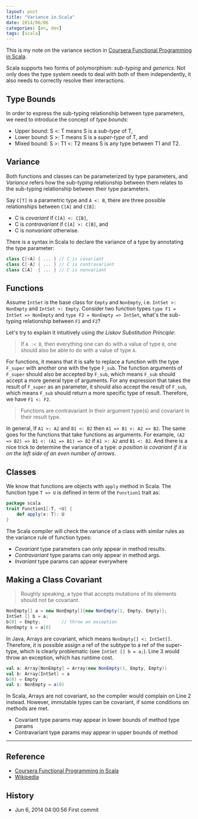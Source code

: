 ```yaml
---
layout: post
title: "Variance in Scala"
date: 2014/06/06
categories: [en, dev]
tags: [scala]
---
```


This is my note on the variance section in [Coursera Functional Programming in Scala](https://class.coursera.org/progfun-004/lecture/83).

Scala supports two forms of polymorphism: *sub-typing* and *generics*. Not only does the type system needs to deal with both of them independently, it also needs to correctly resolve their interactions. 

## Type Bounds

In order to express the sub-typing relationship between type parameters, we need to introduce the concept of *type bounds*:

- Upper bound: S <: T means S is a *sub-type* of T,
- Lower bound: S >: T means S is a *super-type* of T, and 
- Mixed bound: S >: T1 <: T2 means S is any type between T1 and T2.

## Variance

Both functions and classes can be parameterized by type parameters, and *Variance* refers how the sub-typing relationship between them relates to the sub-typing relationship between their type parameters. 

Say `C[T]` is a parametric type and `A <: B`, there are three possible relationships between `C[A]` and `C[B]`:

- C is *covariant* if `C[A] <: C[B]`,
- C is *contravariant* if `C[A] >: C[B]`, and
- C is *nonvariant* otherwise.

There is a syntax in Scala to declare the variance of a type by annotating the type parameter:

```scala
class C[+A] { ... } // C is covariant
class C[-A] { ... } // C is contravariant
class C[A]  { ... } // C is nonvariant
```

## Functions

Assume `IntSet` is the base class for `Empty` and `NonEmpty`, i.e. `IntSet >: NonEmpty` and `IntSet >: Empty`. Consider two function types `type F1 = IntSet => NonEmpty` and `type F2 = NonEmpty => IntSet`, what's the sub-typing relationship between `F1` and `F2`?

Let's try to explain it intuitively using *the Liskov Substitution Principle*:

> If `A :< B`, then everything one can do with a value of type `B`, one should also be able to do with a value of type `A`.

For functions, it means that it is safe to replace a function with the type `F_super` with another one with the type `F_sub`. The function arguments of `F_super` should also be accepted by `F_sub`, which means `F_sub` should accept a more general type of arguments. For any expression that takes the result of `F_super` as an parameter, it should also accept the result of `F_sub`, which means `F_sub` should return a more specific type of result. Therefore, we have `F1 <: F2`. 

> Functions are contravariant in their argument type(s) and covariant in their result type.

In general, If `A1 >: A2` and `B1 <: B2` then `A1 => B1 <: A2 => B2`. The same goes for the functions that take functions as arguments. For example, `(A2 => B2) => B1 <: (A1 => B1) => B2` if `A1 >: A2` and `B1 <: B2`. And there is a nice trick to determine the variance of a type: *a position is covariant if it is on the left side of an even number of arrows*. 

## Classes

We know that functions are objects with `apply` method in Scala. The function type `T => U` is defined in term of the `Function1` trait as:

```scala
package scala
trait Function1[-T, +U] {
    def apply(x: T): U
}
```

The Scala compiler will check the variance of a class with similar rules as the variance rule of function types:

- *Covariant* type parameters can only appear in method results.
- *Contravariant* type params can only appear in method args.
- *Invariant* type params can appear everywhere

## Making a Class Covariant

> Roughly speaking, a type that accepts mutations of its elements should not be covariant.

```java
NonEmpty[] a = new NonEmpty[]{new NonEmpty(1, Empty, Empty)};
IntSet [] b = a;
b[0] = Empty;        // throw an exception
NonEmpty s = a[0]
```

In Java, Arrays are covariant, which means `NonEmpty[] <: IntSet[]`. Therefore, it is possible assign a ref of the subtype to a ref of the super-type, which is clearly problematic (see `IntSet [] b = a;`). Line 3 would throw an exception, which has runtime cost. 

```scala
val a: Array[NonEmpty] = Array(new NonEmpty(1, Empty, Empty))
val b: Array[IntSet] = a
b(0) = Empty
val s: NonEmpty = a(0)
```

In Scala, Arrays are not covariant, so the compiler would complain on Line 2 instead.
However, immutable types can be covariant, if some conditions on methods are met. 

- Covariant type params may appear in lower bounds of method type params
- Contravariant type params may appear in upper bounds of method

------

## Reference

- [Coursera Functional Programming in Scala](https://class.coursera.org/progfun-004/lecture/83)
- [Wikipedia](http://zh.wikipedia.org/wiki/%E5%8D%8F%E5%8F%98%E4%B8%8E%E9%80%86%E5%8F%98)

## History

- Jun 6, 2014 04:00:56 First commit

